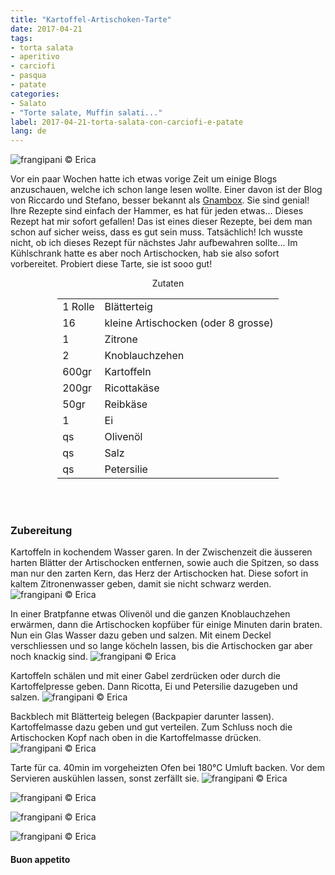 ```yaml
---
title: "Kartoffel-Artischoken-Tarte"
date: 2017-04-21
tags:
- torta salata
- aperitivo
- carciofi
- pasqua
- patate 
categories:
- Salato
- "Torte salate, Muffin salati..."
label: 2017-04-21-torta-salata-con-carciofi-e-patate
lang: de
---
```

![](../2017-04-21-torta-salata-con-carciofi-e-patate/header.jpg "frangipani © Erica")

Vor ein paar Wochen hatte ich etwas vorige Zeit um einige Blogs anzuschauen, welche ich schon lange lesen wollte. Einer davon ist der Blog von Riccardo und Stefano, besser bekannt als <a href="http://gnambox.com" target="_blank">Gnambox</a>. Sie sind genial! Ihre Rezepte sind einfach der Hammer, es hat für jeden etwas... Dieses Rezept hat mir sofort gefallen! Das ist eines dieser Rezepte, bei dem man schon auf sicher weiss, dass es gut sein muss. Tatsächlich! Ich wusste nicht, ob ich dieses Rezept für nächstes Jahr aufbewahren sollte... Im Kühlschrank hatte es aber noch Artischocken, hab sie also sofort vorbereitet. Probiert diese Tarte, sie ist sooo gut!

<div id="wrapper" style="text-align: center">
  <div id="yourdiv" style="display: inline-block;">
    <div class="ingredients">
      <div class="ingredients-title">Zutaten</div>
      <table>
        <tbody>
          <tr>
            <td>1 Rolle</td>
            <td>Blätterteig</td>
          </tr>
          <tr>
            <td>16</td>
            <td>kleine Artischocken (oder 8 grosse)</td>
          </tr>
          <tr>
            <td>1</td>
            <td>Zitrone</td>
          </tr>
          <tr>
            <td>2</td>
            <td>Knoblauchzehen</td>
          </tr>
          <tr>
            <td>600gr</td>
            <td>Kartoffeln</td>
          </tr>
          <tr>  
            <td>200gr</td>
            <td>Ricottakäse</td>
          </tr>
          <tr>
            <td>50gr</td>
            <td>Reibkäse</td>
          </tr>
          <tr>
            <td>1</td>
            <td>Ei</td>
          </tr>
          <tr>
            <td>qs</td>
            <td>Olivenöl</td>
          </tr>
          <tr>
            <td>qs</td>
            <td>Salz</td>
          </tr>
          <tr>
            <td>qs</td>
            <td>Petersilie</td>
          </tr>
        </tbody>
      </table>
      <br></br>
    </div>
  </div>
</div>


<h3>
  <font color="grey">
    <i class="fa fa-cogs"></i>
  </font> Zubereitung
</h3>

Kartoffeln in kochendem Wasser garen. In der Zwischenzeit die äusseren harten Blätter der Artischocken entfernen, sowie auch die Spitzen, so dass man nur den zarten Kern, das Herz  der Artischocken hat. Diese sofort in kaltem Zitronenwasser geben, damit sie nicht schwarz werden.
![](../2017-04-21-torta-salata-con-carciofi-e-patate/carciofi.jpg "frangipani © Erica")

In einer Bratpfanne etwas Olivenöl und die ganzen Knoblauchzehen erwärmen, dann die Artischocken kopfüber für einige Minuten darin braten. Nun ein Glas Wasser dazu geben und salzen. Mit einem Deckel verschliessen und so lange köcheln lassen, bis die Artischocken gar aber noch knackig sind.
![](../2017-04-21-torta-salata-con-carciofi-e-patate/padella.jpg "frangipani © Erica")

Kartoffeln schälen und mit einer Gabel zerdrücken oder durch die Kartoffelpresse geben. Dann Ricotta, Ei und Petersilie dazugeben und salzen.
![](../2017-04-21-torta-salata-con-carciofi-e-patate/patate.jpg "frangipani © Erica")

Backblech mit Blätterteig belegen (Backpapier darunter lassen). Kartoffelmasse dazu geben und gut verteilen. Zum Schluss noch die Artischocken Kopf nach oben in die Kartoffelmasse drücken.
![](../2017-04-21-torta-salata-con-carciofi-e-patate/teglia.jpg "frangipani © Erica")

Tarte für ca. 40min im vorgeheizten Ofen bei 180°C Umluft backen. Vor dem Servieren auskühlen lassen, sonst zerfällt sie. 
![](../2017-04-21-torta-salata-con-carciofi-e-patate/risultato1.jpg "frangipani © Erica")

![](../2017-04-21-torta-salata-con-carciofi-e-patate/risultato2.jpg "frangipani © Erica")

![](../2017-04-21-torta-salata-con-carciofi-e-patate/risultato3.jpg "frangipani © Erica")

![](../2017-04-21-torta-salata-con-carciofi-e-patate/risultato4.jpg "frangipani © Erica")

<h4>Buon appetito
  <font color="red">
    <i class="fa fa-smile-o"></i>
  </font>
</h4>
